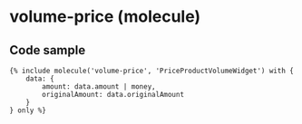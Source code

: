 # volume-price (molecule)



## Code sample 

```
{% include molecule('volume-price', 'PriceProductVolumeWidget') with {
    data: {
        amount: data.amount | money,
        originalAmount: data.originalAmount
    }
} only %}
```
